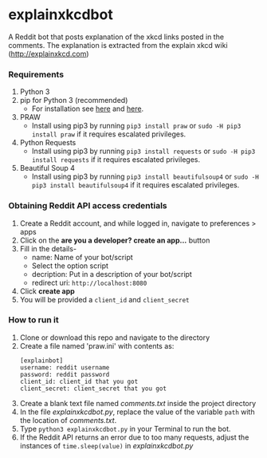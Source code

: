 # explainxkcdbot
A Reddit bot that posts explanation of the xkcd links posted in the comments. The explanation is extracted from the explain xkcd wiki (http://explainxkcd.com)

### Requirements
1. Python 3
2. pip for Python 3 (recommended)
   * For installation see [here](https://packaging.python.org/guides/installing-using-linux-tools/#installing-pip-setuptools-wheel-with-linux-package-managers) and [here](https://pip.pypa.io/en/stable/installing/).
2. PRAW
   * Install using pip3 by running `pip3 install praw` or `sudo -H pip3 install praw` if it requires escalated privileges.
3. Python Requests
   * Install using pip3 by running `pip3 install requests` or `sudo -H pip3 install requests` if it requires escalated privileges.
4. Beautiful Soup 4
   * Install using pip3 by running `pip3 install beautifulsoup4` or `sudo -H pip3 install beautifulsoup4` if it requires escalated privileges.


### Obtaining Reddit API access credentials
1. Create a Reddit account, and while logged in, navigate to preferences > apps
2. Click on the **are you a developer? create an app...** button
3. Fill in the details-
    * name: Name of your bot/script
    * Select the option script
    * decription: Put in a description of your bot/script
    * redirect uri: `http://localhost:8080`
4. Click **create app**
5. You will be provided a `client_id` and `client_secret`

### How to run it
1. Clone or download this repo and navigate to the directory
2. Create a file named 'praw.ini' with contents as:
    ```
    [explainbot]
    username: reddit username
    password: reddit password
    client_id: client_id that you got
    client_secret: client_secret that you got
    ```
3. Create a blank text file named *comments.txt* inside the project directory
4. In the file *explainxkcdbot.py*, replace the value of the variable `path` with the location of *comments.txt*.
5. Type `python3 explainxkcdbot.py` in your Terminal to run the bot.
6. If the Reddit API returns an error due to too many requests, adjust the instances of `time.sleep(value)` in *explainxkcdbot.py*

